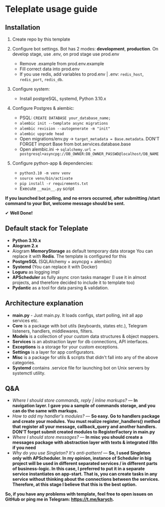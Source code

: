 # Teleplate usage guide

## Installation

1) Create repo by this template

2) Configure bot settings. Bot has 2 modes: **development**, **production**. On develop stage, use .env, on prod stage
   use prod.env
    - Remove .example from prod.env.example
    - Fill correct data into prod.env
    - If you use redis, add variables to prod.env | .env:
      `redis_host`, `redis_port`, `redis_db`.

3) Configure system:
    - Install postgreSQL, systemd, Python 3.10.x

4) Configure Postgres & alembic:
    - PSQL: `CREATE DATABASE your_database_name;`
    - `alembic init --template async migrations`
    - `alembic revision --autogenerate -m "init"`
    - `alembic upgrade head`
    - Open migrations/env.py -> `target_metadata = Base.metadata`. DON'T FORGET import Base from
      bot.services.database.base
    - Open alembic.ini -> `sqlalchemy.url = postgresql+asyncpg://DB_OWNER:DB_OWNER_PASSWD@localhost/DB_NAME`

5) Configure python-app & dependencies:
    - `python3.10 -m venv venv`
    - `source venv/bin/activate`
    - `pip install -r requirements.txt`
    - Execute `__main__.py` script

**If you launched bot polling, and no errors occurred, after submitting /start command to your Bot, welcome message
should be sent.**

✔ **Well Done!**

## Default stack for Teleplate

- **Python 3.10.x**
- **Aiogram 2.x**
- Aiogram **MemoryStorage** as default temporary data storage You can replace it with **Redis**. The template is
  configured for this
- **PostgreSQL** (SQLAlchemy + asyncpg + alembic)
- **Systemd** (You can replace it with Docker)
- **Loguru** as logging impl
- **APScheduler** as fully async cron tasks manager (I use it in almost projects, and therefore decided to include it to
  template too)
- **Pydantic** as a tool for data parsing & validation.

## Architecture explanation

- **main.py** - Just main.py. It loads configs, start polling, init all app services etc.
- **Core** is a package with bot utils (keyboards, states etc.), Telegram listeners, handlers, middlewares, filters.
- **Models** is a collection of your custom data structures & object mappers.
- **Services** is an abstraction layer for db connections, API interfaces.
- **Exceptions** is a storage for your custom exceptions.
- **Settings** is a layer for app configurators.
- **Misc** is a package for utils & scripts that didn't fall into any of the above categories.
- **Systemd** contains .service file for launching bot on Unix servers by systemctl utility.

## Q&A

- *Where I should store commands, reply | inline markups?* — **In navigation layer. I gave you a sample of commands
  storage, and you can do the same with markups.**
- *How to add my handler's modules?* — **So easy. Go to handlers package and create your modules. You must realize
  register_handlers() method that register all your message, callback_query and another handlers. DON'T forget submit
  created modules to RegisterFactory in main.py**
- *Where I should store messages?* — **In misc you should create a messages package with abstraction layer with texts &
  integrated i18n if you need**
- *Why do you use Singleton? It's anti-pattern!* — **So, I used Singleton only with APScheduler. In my opinion,
  instance of Scheduler in big project will be used in different separated services / in different parts of
  business-logic.
  In this case, I preferred to put it in a separate service instantiates on app-start. That is, you can create tasks in
  any service without thinking about the connections between the services. Therefore, at this stage I believe that this
  is the best option.**

**So, if you have any problems with template, feel free to open issues on GitHub or ping me in Telegram:
https://t.me/karych.**

